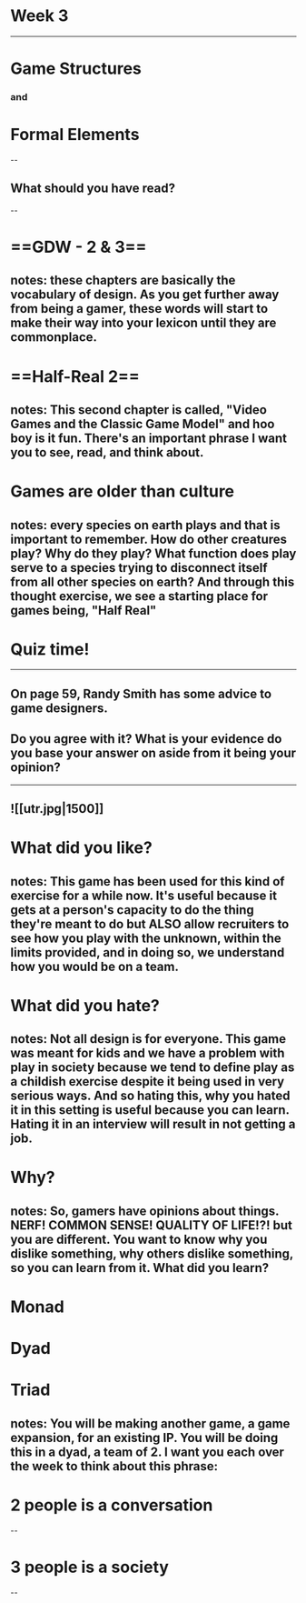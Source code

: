 # Week 3
<!-- slide bg= "[[mm1.png]]" data-background-opacity="0.7" -->
---
# Game Structures 
### and 
# Formal Elements
--
## What should you have read?
--
# ==**GDW - 2 & 3**==
<!-- slide bg= "[[GDW.png]]" data-background-opacity="0.7" -->
notes: these chapters are basically the vocabulary of design. As you get further away from being a gamer, these words will start to make their way into your lexicon until they are commonplace. 
--
<!-- slide bg= "[[halfreal.png]]" data-background-opacity="0.7" -->
# ==Half-Real 2==
notes: This second chapter is called, "Video Games and the Classic Game Model" and hoo boy is it fun. There's an important phrase I want you to see, read, and think about. 
--
# Games are older than culture
notes: every species on earth plays and that is important to remember. How do other creatures play? Why do they play? What function does play serve to a species trying to disconnect itself from all other species on earth? And through this thought exercise, we see a starting place for games being, "Half Real"
--
# Quiz time!
---
## On page 59, Randy Smith has some advice to game designers.
## Do you agree with it? What is your evidence do you base your answer on aside from it being your opinion?
---
![[utr.jpg|1500]]
--
# What did you like?
notes: This game has been used for this kind of exercise for a while now. It's useful because it gets at a person's capacity to do the thing they're meant to do but ALSO allow recruiters to see how you play with the unknown, within the limits provided, and in doing so, we understand how you would be on a team.
--
# What did you hate?
notes: Not all design is for everyone. This game was meant for kids and we have a problem with play in society because we tend to define play as a childish exercise despite it being used in very serious ways. And so hating this, why you hated it in this setting is useful because you can learn. Hating it in an interview will result in not getting a job.
--
# Why?
notes: So, gamers have opinions about things. NERF! COMMON SENSE! QUALITY OF LIFE!?! but you are different. You want to know why you dislike something, why others dislike something, so you can learn from it. What did you learn?
---
# Monad
# Dyad

# Triad
notes: You will be making another game, a game expansion, for an existing IP. You will be doing this in a dyad, a team of 2. I want you each over the week to think about this phrase: 
--
# 2 people is a conversation
--
# 3 people is a society
--



